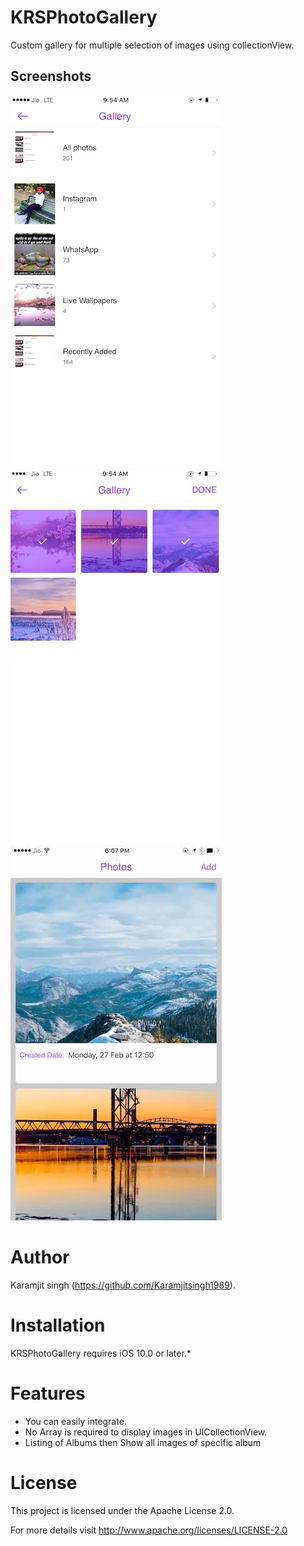# KRSPhotoGallery
Custom gallery for multiple selection of images using collectionView.

## Screenshots
![Screenshot](https://github.com/Karamjitsingh1989/KRSPhotoGallery/blob/master/screebnShot1.jpg)
![Screenshot](https://github.com/Karamjitsingh1989/KRSPhotoGallery/blob/master/Screenshot2.jpg)
![Screenshot](https://github.com/Karamjitsingh1989/KRSPhotoGallery/blob/master/Screenshot3.jpg)

# Author
Karamjit singh (https://github.com/Karamjitsingh1989).


# Installation
KRSPhotoGallery requires iOS 10.0 or later.*

# Features
* You can easily integrate.
* No Array is required to display images in UICollectionView.
* Listing of Albums then Show all images of specific album

# License
This project is licensed under the Apache License 2.0.

For more details visit http://www.apache.org/licenses/LICENSE-2.0
